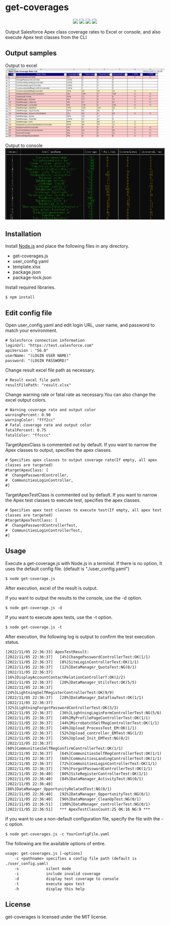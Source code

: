# get-coverages
<p align="center">
  <img src="https://img.shields.io/badge/Salesforce-00a1e0.svg">
  <img src="https://img.shields.io/badge/JavaScript-yellow.svg?logo=JavaScript&logoColor=white">
  <img src="https://img.shields.io/badge/NodeJS-339933.svg?logo=Node.js&logoColor=white">
  <img src="https://img.shields.io/badge/license-MIT-blue.svg">
</p>

Output Salesforce Apex class coverage rates to Excel or console, and also execute Apex test classes from the CLI
## Output samples
Output to excel  
[<img src="./images/sample.png" width="600">](./images/sample.png)

Output to console  
[<img src="./images/sample2.png" width="600">](./images/sample2.png)


## Installation
Install [Node.js](https://nodejs.org/) and place the following files in any directory.

* get-coverages.js
* user_config.yaml
* template.xlsx
* package.json
* package-lock.json

Install required libraries.
```
$ npm install
```

## Edit config file
Open user_config.yaml and edit login URL, user name, and password to match your environment.
```
# Salesforce connection information
loginUrl: "https://test.salesforce.com"
apiVersion : "56.0"
userName: "(LOGIN USER NAME)"
password: "(LOGIN PASSWORD)"
```
Change result excel file path as necessary.
```
# Result excel file path
resultFilePath: "result.xlsx"
```

Change warning rate or fatal rate as necessary.You can also change the excel output colors.
```
# Warning coverage rate and output color
warningPercent: 0.90
warningColor: "fff2cc"
# Fatal coverage rate and output color
fatalPercent: 0.75
fatalColor: "ffcccc"
```
TargetApexClass is commented out by default. If you want to narrow the Apex classes to output, specifies the apex classes.
```
# Specifies apex classes to output coverage rate(If empty, all apex classes are targeted)
#targetApexClass: [
#  ChangePasswordController, 
#  CommunitiesLoginController, 
#]
```
TargetApexTestClass is commented out by default. If you want to narrow the Apex test classes to execute test, specifies the apex classes.
```
# Specifies apex test classes to execute test(If empty, all apex test classes are targeted)
#targetApexTestClass: [
#  ChangePasswordControllerTest, 
#  CommunitiesLoginControllerTest,
#]
```

## Usage
Execute a get-coverage.js with Node.js in a terminal. If there is no option, It uses the default config file. (default is "./user_config.yaml")
```
$ node get-coverage.js
```
After execution, excel of the result is output.

If you want to output the results to the console, use the -d option.
```
$ node get-coverage.js -d
```

If you want to execute apex tests, use the -t option.
```
$ node get-coverage.js -t
```
After execution, the following log is output to confirm the test execution status.
```
[2022/11/05 22:36:33] ApexTestResult:
[2022/11/05 22:36:37]   [4%]ChangePasswordControllerTest:OK(1/1)
[2022/11/05 22:36:37]   [8%]SiteLoginControllerTest:OK(1/1)
[2022/11/05 22:36:37]   [12%]DataManager_QuotaTest:NG(0/1)
[2022/11/05 22:36:37]   [16%]DisplayAccountContactRelationControllerT:OK(2/2)
[2022/11/05 22:36:37]   [20%]DataManager_UtilsTest:OK(5/5)
[2022/11/05 22:36:37]   [24%]LightningSelfRegisterControllerTest:OK(9/9)
[2022/11/05 22:36:37]   [28%]DataManager_DataflowTest:OK(1/1)
[2022/11/05 22:36:37]   [32%]LightningForgotPasswordControllerTest:OK(3/3)
[2022/11/05 22:36:37]   [36%]LightningLoginFormControllerTest:NG(5/6)
[2022/11/05 22:36:37]   [40%]MyProfilePageControllerTest:OK(1/1)
[2022/11/05 22:36:37]   [44%]MicrobatchSelfRegControllerTest:OK(1/1)
[2022/11/05 22:36:37]   [48%]Upload_ProcessTest_EM:OK(1/1)
[2022/11/05 22:36:37]   [52%]Upload_controller_EMTest:NG(1/3)
[2022/11/05 22:36:37]   [56%]Upload_Init_EMTest:NG(0/2)
[2022/11/05 22:36:37]   [60%]CommunitiesSelfRegConfirmControllerTest:OK(1/1)
[2022/11/05 22:36:37]   [64%]CommunitiesSelfRegControllerTest:OK(1/1)
[2022/11/05 22:36:37]   [68%]CommunitiesLandingControllerTest:OK(1/1)
[2022/11/05 22:36:37]   [72%]CommunitiesLoginControllerTest:OK(1/1)
[2022/11/05 22:36:37]   [76%]ForgotPasswordControllerTest:OK(1/1)
[2022/11/05 22:36:40]   [80%]SiteRegisterControllerTest:OK(1/1)
[2022/11/05 22:36:40]   [84%]DataManager_ActivityTest:NG(0/1)
[2022/11/05 22:36:40]   [88%]DataManager_OpportunityRelatedTest:NG(0/1)
[2022/11/05 22:36:40]   [92%]DataManager_OpportunityTest:NG(0/1)
[2022/11/05 22:36:40]   [96%]DataManager_CleanUpTest:NG(0/1)
[2022/11/05 22:36:51]   [100%]DataManager_controllerTest:NG(0/1)
[2022/11/05 22:36:51]   *** ApexTestClassCount:25 OK:16 NG:9 ***
```

If you want to use a non-default configuration file, specify the file with the -c option.
```
$ node get-coverages.js -c YourConfigFile.yaml
```

The following are the available options of entire.
```
usage: get-coverages.js [-options]
    -c <pathname> specifies a config file path (default is ./user_config.yaml)
    -s            silent mode
    -i            include invalid coverage
    -d            display test coverage to console
    -t            execute apex test
    -h            display this help
````

## License
get-coverages is licensed under the MIT license.

